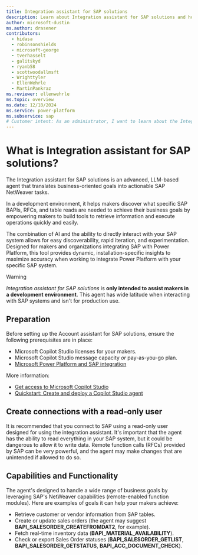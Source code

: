 ```yaml
---
title: Integration assistant for SAP solutions
description: Learn about Integration assistant for SAP solutions and how it translates business-oriented goals into actionable SAP NetWeaver tasks.
author: microsoft-dustin
ms.author: drasener
contributors:
  - hidasa
  - robinsonshields
  - microsoft-george
  - tverhasselt
  - galitskyd
  - ryanb58
  - scottwoodallmsft
  - Wrighttyler
  - EllenWehrle
  - MartinPankraz
ms.reviewer: ellenwehrle
ms.topic: overview
ms.date: 12/18/2024
ms.service: power-platform
ms.subservice: sap
# Customer intent: As an administrator, I want to learn about the Integration assistant for SAP solutions and how it translates business-oriented goals into actionable SAP NetWeaver tasks.
---
```


# What is Integration assistant for SAP solutions?

The Integration assistant for SAP solutions is an advanced, LLM-based agent that translates business-oriented goals into actionable SAP NetWeaver tasks.

In a development environment, it helps makers discover what specific SAP BAPIs, RFCs, and table reads are needed to achieve their business goals by empowering makers to build tools to retrieve information and execute operations quickly and easily.

The combination of AI and the ability to directly interact with your SAP system allows for easy discoverability, rapid iteration, and experimentation. Designed for makers and organizations integrating SAP with Power Platform, this tool provides dynamic, installation-specific insights to maximize accuracy when working to integrate Power Platform with your specific SAP system.

> [!WARNING]
> *Integration assistant for SAP solutions* is **only intended to assist makers in a development environment**. This agent has wide latitude when interacting with SAP systems and isn't for production use.

## Preparation

Before setting up the Account assistant for SAP solutions, ensure the following prerequisites are in place:

- Microsoft Copilot Studio licenses for your makers.
- Microsoft Copilot Studio message capacity *or* pay-as-you-go plan.
- [Microsoft Power Platform and SAP integration](/power-platform/sap/connect/connect-power-platform-and-sap)

More information:

- [Get access to Microsoft Copilot Studio](/microsoft-copilot-studio/requirements-licensing-subscriptions)
- [Quickstart: Create and deploy a Copilot Studio agent](/microsoft-copilot-studio/fundamentals-get-started)

## Create connections with a read-only user

It is recommended that you connect to SAP using a read-only user designed for using the integration assistant. It's important that the agent has the ability to read everything in your SAP system, but it could be dangerous to allow it to write data. Remote function calls (RFCs) provided by SAP can be very powerful, and the agent may make changes that are unintended if allowed to do so.

## Capabilities and Functionality

The agent's designed to handle a wide range of business goals by leveraging SAP's NetWeaver capabilities (remote-enabled function modules). Here are examples of goals it can help your makers achieve:

- Retrieve customer or vendor information from SAP tables.
- Create or update sales orders (the agent may suggest **BAPI_SALESORDER_CREATEFROMDAT2**, for example).
- Fetch real-time inventory data (**BAPI_MATERIAL_AVAILABILITY**).
- Check or export Sales Order statuses (**BAPI_SALESORDER_GETLIST**, **BAPI_SALESORDER_GETSTATUS**, **BAPI_ACC_DOCUMENT_CHECK**).
